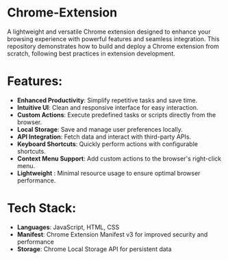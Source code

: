 # Chrome-Extension
A lightweight and versatile Chrome extension designed to enhance your browsing experience with powerful features and seamless integration. This repository demonstrates how to build and deploy a Chrome extension from scratch, following best practices in extension development.
# Features:
- **Enhanced Productivity**: Simplify repetitive tasks and save time.
- **Intuitive UI**: Clean and responsive interface for easy interaction.
- **Custom Actions**: Execute predefined tasks or scripts directly from the browser.
- **Local Storage**: Save and manage user preferences locally.
- **API Integration**: Fetch data and interact with third-party APIs.
- **Keyboard Shortcuts**: Quickly perform actions with configurable shortcuts.
- **Context Menu Support**: Add custom actions to the browser's right-click menu.
- **Lightweight** : Minimal resource usage to ensure optimal browser performance.
# Tech Stack:
- **Languages**: JavaScript, HTML, CSS
- **Manifest**: Chrome Extension Manifest v3 for improved security and performance
- **Storage**: Chrome Local Storage API for persistent data
